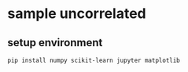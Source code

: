 # sample uncorrelated

## setup environment

```shell
pip install numpy scikit-learn jupyter matplotlib
```
